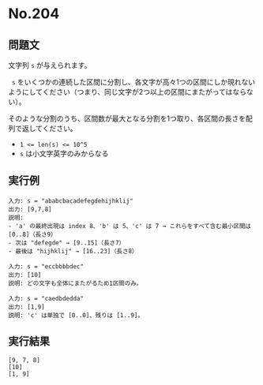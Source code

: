 # No.204

## 問題文

文字列 `s` が与えられます。

` s` をいくつかの連続した区間に分割し、各文字が高々1つの区間にしか現れないようにしてください（つまり、同じ文字が2つ以上の区間にまたがってはならない）。

そのような分割のうち、区間数が最大となる分割を1つ取り、各区間の長さを配列で返してください。

* `1 <= len(s) <= 10^5`
* `s` は小文字英字のみからなる

## 実行例

```
入力: s = "ababcbacadefegdehijhklij"
出力: [9,7,8]
説明:
- 'a' の最終出現は index 8、'b' は 5、'c' は 7 → これらをすべて含む最小区間は [0..8]（長さ9）
- 次は "defegde" → [9..15]（長さ7）
- 最後は "hijhklij" → [16..23]（長さ8）

入力: s = "eccbbbbdec"
出力: [10]
説明: どの文字も全体にまたがるため1区間のみ。

入力: s = "caedbdedda"
出力: [1,9]
説明: 'c' は単独で [0..0]、残りは [1..9]。
```

## 実行結果

```
[9, 7, 8]
[10]
[1, 9]
```
